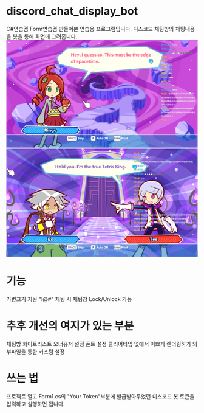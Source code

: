 # discord_chat_display_bot
C#연습겸 Form연습겸 만들어본 연습용 프로그램입니다.
디스코드 채팅방의 채팅내용을 봇을 통해 화면에 그려줍니다.
![이미지](https://github.com/politics-in-the-pond/discord_chat_display_bot/blob/photo/%EC%9D%B4%EB%AF%B8%EC%A7%80%206.png?raw=true)
![이미지](https://github.com/politics-in-the-pond/discord_chat_display_bot/blob/photo/%EC%9D%B4%EB%AF%B8%EC%A7%80%207.png)

# 기능
가변크기 지원
"!@#" 채팅 시 채팅창 Lock/Unlock 가능

# 추후 개선의 여지가 있는 부분
채팅방 화이트리스트
오너유저 설정
폰트 설정
클리어타입 없애서 이쁘게 렌더링하기
외부파일을 통한 커스텀 설정

# 쓰는 법
프로젝트 열고 Form1.cs의 "Your Token"부분에 발급받아두었던 디스코드 봇 토큰을 입력하고 실행하면 됩니다.
